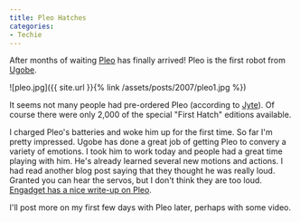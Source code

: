 ```yaml
---
title: Pleo Hatches
categories:
- Techie
---
```


After months of waiting [Pleo](http://www.pleoworld.com/) has finally arrived! Pleo is the first robot from [Ugobe](http://www.ugobe.com/).

![pleo.jpg]({{ site.url }}{% link /assets/posts/2007/pleo1.jpg %})

It seems not many people had pre-ordered Pleo (according to [Jyte](http://jyte.com/)). Of course there were only 2,000 of the special "First Hatch" editions available.




I charged Pleo's batteries and woke him up for the first time. So far I'm pretty impressed. Ugobe has done a great job of getting Pleo to convery a variety of emotions. I took him to work today and people had a great time playing with him. He's already learned several new motions and actions. I had read another blog post saying that they thought he was really loud. Granted you can hear the servos, but I don't think they are too loud. [Engadget has a nice write-up on Pleo](http://www.engadget.com/2007/12/03/pleo-unboxing-er-hatching-photos-and-video).

I'll post more on my first few days with Pleo later, perhaps with some video.
